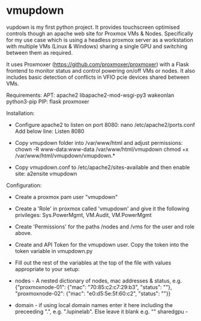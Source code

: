 # vmupdown
vupdown is my first python project. It provides touchscreen optimised controls though an apache web site for Proxmox VMs & Nodes. Specifically for my use case which is using a headless proxmox server as a workstation with multiple VMs (Linux & Windows) sharing a single GPU and switching between them as required.

It uses Proxmoxer (https://github.com/proxmoxer/proxmoxer) with a Flask frontend to monitor status and control powering on/off VMs or nodes. It also includes basic detection of conflicts in VFIO pcie devices shared between VMs.

Requirements:
APT:
apache2 libapache2-mod-wsgi-py3 wakeonlan python3-pip
PIP:
flask proxmoxer

Installation:
- Configure apache2 to listen on port 8080:
nano /etc/apache2/ports.conf
Add below line:
Listen 8080

- Copy vmupdown folder into /var/www/html and adjust permissions:
chown -R www-data:www-data /var/www/html/vmupdown
chmod +x /var/www/html/vmupdown/vmupdown.*

- Copy vmupdown.conf to /etc/apache2/sites-available and then enable site:
a2ensite vmupdown

Configuration:
- Create a proxmox pam user "vmupdown"
- Create a 'Role' in proxmox called 'vmupdown' and give it the following privileges:
Sys.PowerMgmt, VM.Audit, VM.PowerMgmt
- Create 'Permissions' for the paths /nodes and /vms for the user and role above.
- Create and API Token for the vmupdown user. Copy the token into the token variable in vmupdown.py
- Fill out the rest of the variables at the top of the file with values appropriate to your setup:

- nodes - A nested dictionary of nodes, mac addresses & status, e.g. {"proxmoxnode-01": {"mac": "70:85:c2:c7:29:b3", "status": ""}, "proxmoxnode-02": {"mac": "e0:d5:5e:5f:60:c2", "status": ""}}
- domain - if using local domain names enter it here including the preceeding ".", e.g. ".lupinelab". Else leave it blank e.g. ""
sharedgpu - 
